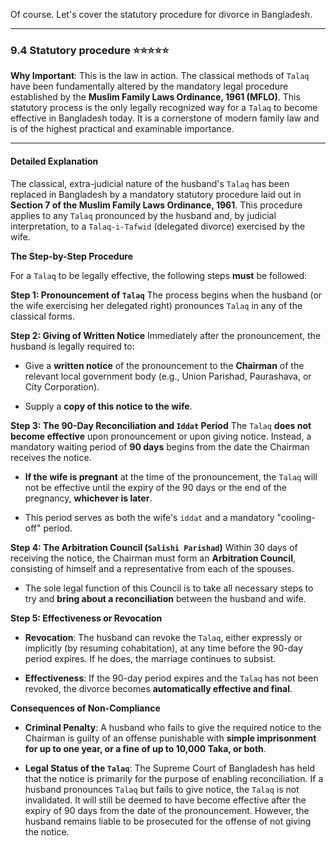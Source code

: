 Of course. Let's cover the statutory procedure for divorce in Bangladesh.

---

### 9.4 Statutory procedure ⭐⭐⭐⭐⭐

**Why Important**: This is the law in action. The classical methods of `Talaq` have been fundamentally altered by the mandatory legal procedure established by the **Muslim Family Laws Ordinance, 1961 (MFLO)**. This statutory process is the only legally recognized way for a `Talaq` to become effective in Bangladesh today. It is a cornerstone of modern family law and is of the highest practical and examinable importance.

---

#### Detailed Explanation

The classical, extra-judicial nature of the husband's `Talaq` has been replaced in Bangladesh by a mandatory statutory procedure laid out in **Section 7 of the Muslim Family Laws Ordinance, 1961**. This procedure applies to any `Talaq` pronounced by the husband and, by judicial interpretation, to a `Talaq-i-Tafwid` (delegated divorce) exercised by the wife.

**The Step-by-Step Procedure**

For a `Talaq` to be legally effective, the following steps **must** be followed:

**Step 1: Pronouncement of `Talaq`** The process begins when the husband (or the wife exercising her delegated right) pronounces `Talaq` in any of the classical forms.

**Step 2: Giving of Written Notice** Immediately after the pronouncement, the husband is legally required to:

- Give a **written notice** of the pronouncement to the **Chairman** of the relevant local government body (e.g., Union Parishad, Paurashava, or City Corporation).
    
- Supply a **copy of this notice to the wife**.
    

**Step 3: The 90-Day Reconciliation and `Iddat` Period** The `Talaq` **does not become effective** upon pronouncement or upon giving notice. Instead, a mandatory waiting period of **90 days** begins from the date the Chairman receives the notice.

- **If the wife is pregnant** at the time of the pronouncement, the `Talaq` will not be effective until the expiry of the 90 days or the end of the pregnancy, **whichever is later**.
    
- This period serves as both the wife's `iddat` and a mandatory "cooling-off" period.
    

**Step 4: The Arbitration Council (`Salishi Parishad`)** Within 30 days of receiving the notice, the Chairman must form an **Arbitration Council**, consisting of himself and a representative from each of the spouses.

- The sole legal function of this Council is to take all necessary steps to try and **bring about a reconciliation** between the husband and wife.
    

**Step 5: Effectiveness or Revocation**

- **Revocation**: The husband can revoke the `Talaq`, either expressly or implicitly (by resuming cohabitation), at any time before the 90-day period expires. If he does, the marriage continues to subsist.
    
- **Effectiveness**: If the 90-day period expires and the `Talaq` has not been revoked, the divorce becomes **automatically effective and final**.
    

**Consequences of Non-Compliance**

- **Criminal Penalty**: A husband who fails to give the required notice to the Chairman is guilty of an offense punishable with **simple imprisonment for up to one year, or a fine of up to 10,000 Taka, or both**.
    
- **Legal Status of the `Talaq`**: The Supreme Court of Bangladesh has held that the notice is primarily for the purpose of enabling reconciliation. If a husband pronounces `Talaq` but fails to give notice, the `Talaq` is not invalidated. It will still be deemed to have become effective after the expiry of 90 days from the date of the pronouncement. However, the husband remains liable to be prosecuted for the offense of not giving the notice.